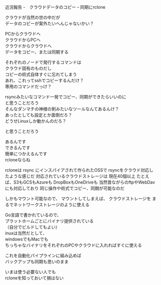 近況報告 -　クラウドデータのコピー・同期にrclone

クラウドが当然の世の中だが  
データのコピーが案外たいへんじゃないかい？  
  
PCからクラウドへ  
クラウドからPCへ  
クラウドからクラウドへ  
データをコピー、または同期する  
  
それぞれのノードで発行するコマンドは  
クラウド固有のものだし  
コピーの術式自体すぐに忘れてしまう  
あれ、これってsshでコピーするんだけ？  
専用のコマンドだっけ？ 
  
rsyncみたいなコマンド一発でコピー、同期ができたらいいのに  
と思うことだろう  
そんなダンマチの神様の剣みたいなツールなんてあるんけ？  
あったとしても設定とか面倒だろ？  
どうせLinuxしか動かんのだろ？  

と思うことだろう  
  
あるんです  
できるんです  
簡単につかえるんです  
rcloneならね  

rcloneは
rsync にインスパイアされて作られたOSSで
rsyncをクラウド対応したような感じだ
対応されているクラウドストレージは
現在40個以上
たとえば、S3もGCSもAzureも
DropBoxもOneDriveも
当然昔ながらのftpやWebDavにも対応しており
同じ操作や術式でコピー、同期が可能なのだ

しかもマウント可能なので、
マウントしてしまえば、
クラウドストレージを
まるでネットワークストレージのように使える

Go言語で書かれているので、   
プラットホームごとにバイナリ提供されている  
（自分でビルドしてもよい）  
inuxは当然だとして、  
windowsでもMacでも  
ちっちゃなバイナリをそれぞれのPCやクラウドに入れればすぐに使える  

これを自動化パイプラインに組み込めば    
バックアップも同期も思いのまま  
  
いまは使う必要ない人でも  
rcloneを知っておいて損はない  
  


